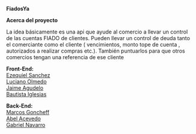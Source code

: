 

**FiadosYa** 

**Acerca del proyecto**

La idea básicamente es una api que ayude al comercio a llevar un control de las cuentas FIADO de clientes.
Pueden llevar un control de deuda tanto el comerciante como el cliente  ( vencimientos, monto tope de cuenta , autorizados
a realizar compras   etc.). 
También puntuarlos para que otros comercios tengan una referencia de ese cliente


**Front-End:**</br>
[Ezequiel Sanchez](https://www.linkedin.com/in/ezequiel-sanchez-398119167/) </br>
[Luciano Olmedo](https://www.linkedin.com/in/lucianonicolasolmedo)</br>
[Jaime Agudelo](https://www.linkedin.com/in/jaime-agudelo-bentham/)</br>
[Bautista Iglesias](https://www.linkedin.com/in/bautista-iglesias-66b575189/)

**Back-End:**</br>
[Marcos Goncheff](https://www.linkedin.com/in/marcos-paz-goncheff/)</br>
[Abel Acevedo](https://www.linkedin.com/in/abel-fernando-acevedo/)</br>
[Gabriel Navarro](https://www.linkedin.com/in/gabriel-navarro-233388219/)

 






